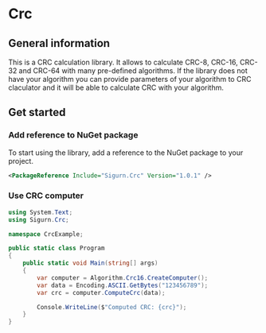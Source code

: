 # Crc

## General information

This is a CRC calculation library. It allows to calculate CRC-8, CRC-16, CRC-32 and CRC-64 with many pre-defined algorithms.
If the library does not have your algorithm you can provide parameters of your algorithm to CRC claculator and it will be able to calculate CRC with your algorithm.

## Get started

### Add reference to NuGet package

To start using the library, add a reference to the NuGet package to your project.

```xml
<PackageReference Include="Sigurn.Crc" Version="1.0.1" />
```

### Use CRC computer
```csharp
using System.Text;
using Sigurn.Crc;

namespace CrcExample;

public static class Program
{
    public static void Main(string[] args)
    {
        var computer = Algorithm.Crc16.CreateComputer();
        var data = Encoding.ASCII.GetBytes("123456789");
        var crc = computer.ComputeCrc(data);

        Console.WriteLine($"Computed CRC: {crc}");
    }
}
```


